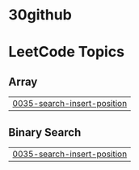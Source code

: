 # 30github
<!---LeetCode Topics Start-->
# LeetCode Topics
## Array
|  |
| ------- |
| [0035-search-insert-position](https://github.com/shaiurbekuO/30github/tree/master/0035-search-insert-position) |
## Binary Search
|  |
| ------- |
| [0035-search-insert-position](https://github.com/shaiurbekuO/30github/tree/master/0035-search-insert-position) |
<!---LeetCode Topics End-->